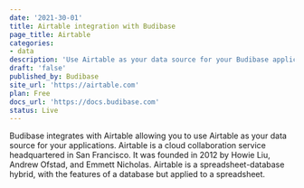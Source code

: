 ```yaml
---
date: '2021-30-01'
title: Airtable integration with Budibase
page_title: Airtable
categories: 
- data
description: 'Use Airtable as your data source for your Budibase applications. '
draft: 'false'
published_by: Budibase
site_url: 'https://airtable.com'
plan: Free
docs_url: 'https://docs.budibase.com'
status: Live
---
```



Budibase integrates with Airtable allowing you to use Airtable as your data source for your applications. Airtable is a cloud collaboration service headquartered in San Francisco. It was founded in 2012 by Howie Liu, Andrew Ofstad, and Emmett Nicholas. Airtable is a spreadsheet-database hybrid, with the features of a database but applied to a spreadsheet.
